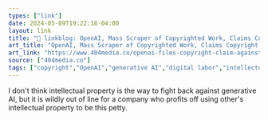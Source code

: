 ```yaml
---
types: ["link"]
date: 2024-05-09T19:22:18-04:00
layout: link
title: "🔗 linkblog: OpenAI, Mass Scraper of Copyrighted Work, Claims Copyright Over Subreddit's Logo'"
art_title: "OpenAI, Mass Scraper of Copyrighted Work, Claims Copyright Over Subreddit's Logo"
art_link: "https://www.404media.co/openai-files-copyright-claim-against-chatgpt-subreddit/"
source: ["404media.co"]
tags: ["copyright","OpenAI","generative AI","digital labor","intellectual property"]
---
```

I don't think intellectual property is the way to fight back against generative AI, but it is wildly out of line for a company who profits off using other's intellectual property to be this petty.
